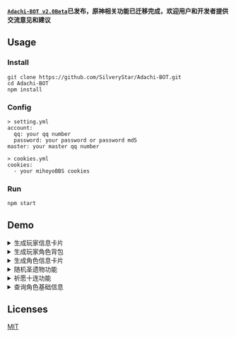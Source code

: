 **[`Adachi-BOT v2.0Beta`](https://github.com/SilveryStar/Adachi-BOT/tree/v2.0Beta)已发布，原神相关功能已迁移完成，欢迎用户和开发者提供交流意见和建议**

## Usage
### Install
```
git clone https://github.com/SilveryStar/Adachi-BOT.git
cd Adachi-BOT
npm install
```
### Config
```
> setting.yml
account:
  qq: your qq number
  password: your password or password md5
master: your master qq number
  
> cookies.yml
cookies:
  - your mihoyoBBS cookies
```

### Run
```
npm start
```

## Demo
<details>
<summary>生成玩家信息卡片</summary>
<div align="center">
  <img src="https://github.com/SilveryStar/image/blob/master/Adachi-BOT/CardExample.png" alt="ERROR">
</div>
</details>

<details>
<summary>生成玩家角色背包</summary>
<div align="center">
  <img src="https://github.com/SilveryStar/image/blob/master/Adachi-BOT/PackageExample.png" alt="ERROR">
</div>
</details>


<details>
<summary>生成角色信息卡片</summary>
<div align="center">
  <img src="https://github.com/SilveryStar/image/blob/master/Adachi-BOT/AnemoExample.png" alt="ERROR">
  <img src="https://github.com/SilveryStar/image/blob/master/Adachi-BOT/PyroExample.png" alt="ERROR">
  <img src="https://github.com/SilveryStar/image/blob/master/Adachi-BOT/CryoExample.png" alt="ERROR">
  <img src="https://github.com/SilveryStar/image/blob/master/Adachi-BOT/HydroExample.png" alt="ERROR">
  <img src="https://github.com/SilveryStar/image/blob/master/Adachi-BOT/ElectroExample.png" alt="ERROR">
  <img src="https://github.com/SilveryStar/image/blob/master/Adachi-BOT/GeoExample.png" alt="ERROR">
</div>
</details>


<details>
<summary>随机圣遗物功能</summary>
<div align="center">
  <img src="https://github.com/SilveryStar/image/blob/master/Adachi-BOT/InitialActifact.png" alt="ERROR">
  <img src="https://github.com/SilveryStar/image/blob/master/Adachi-BOT/FortifiedArtifact.png" alt="ERROR">
</div>
</details>


<details>
<summary>祈愿十连功能</summary>
<div align="center">
  <img src="https://github.com/SilveryStar/image/blob/master/Adachi-BOT/IndefiniteGachaExample.png" alt="ERROR">
  <img src="https://github.com/SilveryStar/image/blob/master/Adachi-BOT/CharacterGachaExample.png" alt="ERROR">
  <img src="https://github.com/SilveryStar/image/blob/master/Adachi-BOT/WeaponGachaExample.png" alt="ERROR">
</div>
</details>

<details>
<summary>查询角色基础信息</summary>
  <div align="center">
  <img src="https://github.com/SilveryStar/image/blob/master/Adachi-BOT/CharacterOverviewFive.png" alt="ERROR">
  <img src="https://github.com/SilveryStar/image/blob/master/Adachi-BOT/CharacterOverviewFour.png" alt="ERROR">
</div>
</details>

## Licenses
[MIT](https://github.com/SilveryStar/Adachi-BOT/blob/master/LICENSE)
